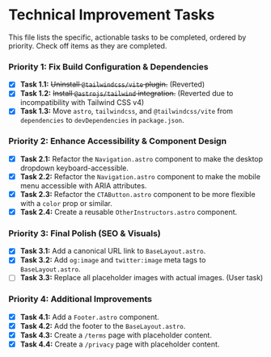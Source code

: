 # Technical Improvement Tasks

This file lists the specific, actionable tasks to be completed, ordered by priority. Check off items as they are completed.

### Priority 1: Fix Build Configuration & Dependencies
- [x] **Task 1.1:** ~~Uninstall `@tailwindcss/vite` plugin.~~ (Reverted)
- [x] **Task 1.2:** ~~Install `@astrojs/tailwind` integration.~~ (Reverted due to incompatibility with Tailwind CSS v4)
- [x] **Task 1.3:** Move `astro`, `tailwindcss`, and `@tailwindcss/vite` from `dependencies` to `devDependencies` in `package.json`.

### Priority 2: Enhance Accessibility & Component Design
- [x] **Task 2.1:** Refactor the `Navigation.astro` component to make the desktop dropdown keyboard-accessible.
- [x] **Task 2.2:** Refactor the `Navigation.astro` component to make the mobile menu accessible with ARIA attributes.
- [x] **Task 2.3:** Refactor the `CTAButton.astro` component to be more flexible with a `color` prop or similar.
- [x] **Task 2.4:** Create a reusable `OtherInstructors.astro` component.

### Priority 3: Final Polish (SEO & Visuals)
- [x] **Task 3.1:** Add a canonical URL link to `BaseLayout.astro`.
- [x] **Task 3.2:** Add `og:image` and `twitter:image` meta tags to `BaseLayout.astro`.
- [ ] **Task 3.3:** Replace all placeholder images with actual images. (User task)

### Priority 4: Additional Improvements
- [x] **Task 4.1:** Add a `Footer.astro` component.
- [x] **Task 4.2:** Add the footer to the `BaseLayout.astro`.
- [x] **Task 4.3:** Create a `/terms` page with placeholder content.
- [x] **Task 4.4:** Create a `/privacy` page with placeholder content.